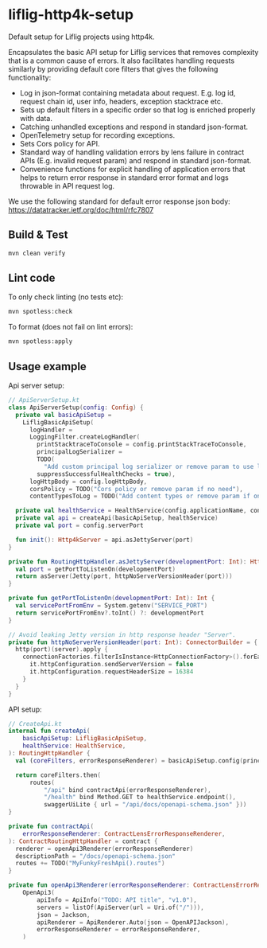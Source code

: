 # liflig-http4k-setup

Default setup for Liflig projects using http4k.

Encapsulates the basic API setup for Liflig services that removes complexity that is a common cause of errors.
It also facilitates handling requests similarly by providing default core filters that gives the
following functionality:

- Log in json-format containing metadata about request. E.g. log id, request chain id, user info,
  headers, exception stacktrace etc.
- Sets up default filters in a specific order so that log is enriched properly with data.
- Catching unhandled exceptions and respond in standard json-format.
- OpenTelemetry setup for recording exceptions.
- Sets Cors policy for API.
- Standard way of handling validation errors by lens failure in contract APIs (E.g. invalid request param) and
  respond in standard json-format.
- Convenience functions for explicit handling of application errors that helps to return error response in standard error format and
  logs throwable in API request log.

We use the following standard for default error response json body: https://datatracker.ietf.org/doc/html/rfc7807

## Build & Test

```sh
mvn clean verify
```

## Lint code

To only check linting (no tests etc):

```bash
mvn spotless:check
```

To format (does not fail on lint errors):

```bash
mvn spotless:apply
```

## Usage example
Api server setup:
```kotlin
// ApiServerSetup.kt
class ApiServerSetup(config: Config) {
  private val basicApiSetup =
    LifligBasicApiSetup(
      logHandler =
      LoggingFilter.createLogHandler(
        printStacktraceToConsole = config.printStackTraceToConsole,
        principalLogSerializer =
        TODO(
          "Add custom principal log serializer or remove param to use liflig default"),
        suppressSuccessfulHealthChecks = true),
      logHttpBody = config.logHttpBody,
      corsPolicy = TODO("Cors policy or remove param if no need"),
      contentTypesToLog = TODO("Add content types or remove param if only json is needed"))

  private val healthService = HealthService(config.applicationName, config.buildInfo)
  private val api = createApi(basicApiSetup, healthService)
  private val port = config.serverPort

  fun init(): Http4kServer = api.asJettyServer(port)
}

private fun RoutingHttpHandler.asJettyServer(developmentPort: Int): Http4kServer {
  val port = getPortToListenOn(developmentPort)
  return asServer(Jetty(port, httpNoServerVersionHeader(port)))
}

private fun getPortToListenOn(developmentPort: Int): Int {
  val servicePortFromEnv = System.getenv("SERVICE_PORT")
  return servicePortFromEnv?.toInt() ?: developmentPort
}

// Avoid leaking Jetty version in http response header "Server".
private fun httpNoServerVersionHeader(port: Int): ConnectorBuilder = { server ->
  http(port)(server).apply {
    connectionFactories.filterIsInstance<HttpConnectionFactory>().forEach {
      it.httpConfiguration.sendServerVersion = false
      it.httpConfiguration.requestHeaderSize = 16384
    }
  }
}
```

API setup:
```kotlin
// CreateApi.kt
internal fun createApi(
    basicApiSetup: LifligBasicApiSetup,
    healthService: HealthService,
): RoutingHttpHandler {
  val (coreFilters, errorResponseRenderer) = basicApiSetup.config(principalLog = { null })

  return coreFilters.then(
      routes(
          "/api" bind contractApi(errorResponseRenderer),
          "/health" bind Method.GET to healthService.endpoint(),
          swaggerUiLite { url = "/api/docs/openapi-schema.json" }))
}

private fun contractApi(
    errorResponseRenderer: ContractLensErrorResponseRenderer,
): ContractRoutingHttpHandler = contract {
  renderer = openApi3Renderer(errorResponseRenderer)
  descriptionPath = "/docs/openapi-schema.json"
  routes += TODO("MyFunkyFreshApi().routes")
}

private fun openApi3Renderer(errorResponseRenderer: ContractLensErrorResponseRenderer) =
    OpenApi3(
        apiInfo = ApiInfo("TODO: API title", "v1.0"),
        servers = listOf(ApiServer(url = Uri.of("/"))),
        json = Jackson,
        apiRenderer = ApiRenderer.Auto(json = OpenAPIJackson),
        errorResponseRenderer = errorResponseRenderer,
    )
```
